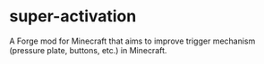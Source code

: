 # super-activation
A Forge mod for Minecraft that aims to improve trigger mechanism (pressure plate, buttons, etc.) in Minecraft.
